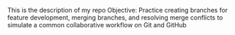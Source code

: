 This is the description of my repo
Objective: Practice creating branches for feature development, merging branches, and resolving merge conflicts to simulate a common collaborative workflow on Git and GitHub